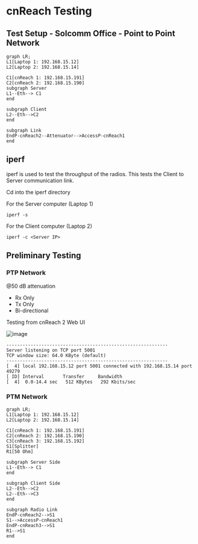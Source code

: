# cnReach Testing

## Test Setup - Solcomm Office - Point to Point Network

```mermaid
graph LR;
L1[Laptop 1: 192.168.15.12]
L2[Laptop 2: 192.168.15.14]

C1[cnReach 1: 192.168.15.191]
C2[cnReach 2: 192.168.15.190]
subgraph Server
L1--Eth--> C1
end

subgraph Client
L2--Eth-->C2
end

subgraph Link
EndP-cnReach2--Attenuator-->AccessP-cnReach1
end
```
## iperf

iperf is used to test the throughput of the radios. This tests the Client to Server communication link.

Cd into the iperf directory

For the Server computer (Laptop 1)

```
iperf -s
```

For the Client computer (Laptop 2)

```
iperf -c <Server IP> 
```

## Preliminary Testing

### PTP Network

@50 dB attenuation

- Rx Only
- Tx Only
- Bi-directional

Testing from cnReach 2 Web UI

![image](images/throughput_PTP.png)

```
------------------------------------------------------------
Server listening on TCP port 5001
TCP window size: 64.0 KByte (default)
------------------------------------------------------------
[  4] local 192.168.15.12 port 5001 connected with 192.168.15.14 port 49279
[ ID] Interval       Transfer     Bandwidth
[  4]  0.0-14.4 sec   512 KBytes   292 Kbits/sec
```

### PTM Network

```mermaid
graph LR;
L1[Laptop 1: 192.168.15.12]
L2[Laptop 2: 192.168.15.14]

C1[cnReach 1: 192.168.15.191]
C2[cnReach 2: 192.168.15.190]
C3[cnReach 3: 192.168.15.192]
S1[Splitter]
R1[50 Ohm]

subgraph Server Side
L1--Eth--> C1
end

subgraph Client Side
L2--Eth-->C2
L2--Eth-->C3
end

subgraph Radio Link
EndP-cnReach2-->S1
S1-->AccessP-cnReach1
EndP-cnReach3-->S1
R1-->S1
end
```